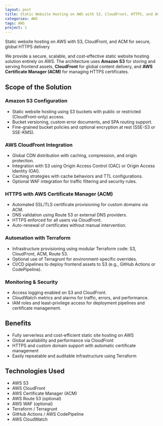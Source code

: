 ```yaml
---
layout: post
title: Static Website Hosting on AWS with S3, CloudFront, HTTPS, and ACM Certificates
categories: AWS
tags: AWS
project: 1
---
```


Static website hosting on AWS with S3, CloudFront, and ACM for secure, global HTTPS delivery

<!--more-->

We provide a secure, scalable, and cost-effective static website hosting solution entirely on AWS. The architecture uses **Amazon S3** for storing and serving frontend assets, **CloudFront** for global content delivery, and **AWS Certificate Manager (ACM)** for managing HTTPS certificates.

## Scope of the Solution

### Amazon S3 Configuration

- Static website hosting using S3 buckets with public or restricted (CloudFront-only) access.  
- Bucket versioning, custom error documents, and SPA routing support.  
- Fine-grained bucket policies and optional encryption at rest (SSE-S3 or SSE-KMS).

### AWS CloudFront Integration

- Global CDN distribution with caching, compression, and origin protection.  
- Integration with S3 using Origin Access Control (OAC) or Origin Access Identity (OAI).  
- Caching strategies with cache behaviors and TTL configurations.  
- Optional WAF integration for traffic filtering and security rules.

### HTTPS with AWS Certificate Manager (ACM)

- Automated SSL/TLS certificate provisioning for custom domains via ACM.  
- DNS validation using Route 53 or external DNS providers.  
- HTTPS enforced for all users via CloudFront.  
- Auto-renewal of certificates without manual intervention.

### Automation with Terraform

- Infrastructure provisioning using modular Terraform code: S3, CloudFront, ACM, Route 53.  
- Optional use of Terragrunt for environment-specific overrides.  
- CI/CD pipelines to deploy frontend assets to S3 (e.g., GitHub Actions or CodePipeline).

### Monitoring & Security

- Access logging enabled on S3 and CloudFront.  
- CloudWatch metrics and alarms for traffic, errors, and performance.  
- IAM roles and least-privilege access for deployment pipelines and certificate management.

## Benefits

- Fully serverless and cost-efficient static site hosting on AWS  
- Global availability and performance via CloudFront  
- HTTPS and custom domain support with automatic certificate management  
- Easily repeatable and auditable infrastructure using Terraform

## Technologies Used

- AWS S3  
- AWS CloudFront  
- AWS Certificate Manager (ACM)  
- AWS Route 53 (optional)  
- AWS WAF (optional)  
- Terraform / Terragrunt  
- GitHub Actions / AWS CodePipeline  
- AWS CloudWatch

